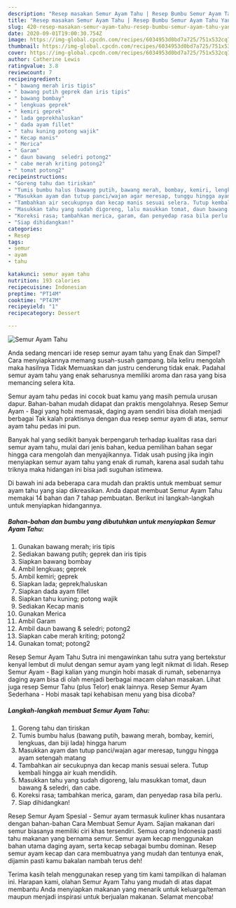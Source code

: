 ```yaml
---
description: "Resep masakan Semur Ayam Tahu | Resep Bumbu Semur Ayam Tahu Yang Lezat"
title: "Resep masakan Semur Ayam Tahu | Resep Bumbu Semur Ayam Tahu Yang Lezat"
slug: 420-resep-masakan-semur-ayam-tahu-resep-bumbu-semur-ayam-tahu-yang-lezat
date: 2020-09-01T19:00:30.754Z
image: https://img-global.cpcdn.com/recipes/6034953d0bd7a725/751x532cq70/semur-ayam-tahu-foto-resep-utama.jpg
thumbnail: https://img-global.cpcdn.com/recipes/6034953d0bd7a725/751x532cq70/semur-ayam-tahu-foto-resep-utama.jpg
cover: https://img-global.cpcdn.com/recipes/6034953d0bd7a725/751x532cq70/semur-ayam-tahu-foto-resep-utama.jpg
author: Catherine Lewis
ratingvalue: 3.8
reviewcount: 7
recipeingredient:
- " bawang merah iris tipis"
- " bawang putih geprek dan iris tipis"
- " bawang bombay"
- " lengkuas geprek"
- " kemiri geprek"
- " lada geprekhaluskan"
- " dada ayam fillet"
- " tahu kuning potong wajik"
- " Kecap manis"
- " Merica"
- " Garam"
- " daun bawang  seledri potong2"
- " cabe merah kriting potong2"
- " tomat potong2"
recipeinstructions:
- "Goreng tahu dan tiriskan"
- "Tumis bumbu halus (bawang putih, bawang merah, bombay, kemiri, lengkuas, dan biji lada) hingga harum"
- "Masukkan ayam dan tutup panci/wajan agar meresap, tunggu hingga ayam setengah matang"
- "Tambahkan air secukupnya dan kecap manis sesuai selera. Tutup kembali hingga air kuah mendidih."
- "Masukkan tahu yang sudah digoreng, lalu masukkan tomat, daun bawang &amp; seledri, dan cabe."
- "Koreksi rasa; tambahkan merica, garam, dan penyedap rasa bila perlu."
- "Siap dihidangkan!"
categories:
- Resep
tags:
- semur
- ayam
- tahu

katakunci: semur ayam tahu 
nutrition: 193 calories
recipecuisine: Indonesian
preptime: "PT14M"
cooktime: "PT47M"
recipeyield: "1"
recipecategory: Dessert

---
```



![Semur Ayam Tahu](https://img-global.cpcdn.com/recipes/6034953d0bd7a725/751x532cq70/semur-ayam-tahu-foto-resep-utama.jpg)

Anda sedang mencari ide resep semur ayam tahu yang Enak dan Simpel? Cara menyiapkannya memang susah-susah gampang. bila keliru mengolah maka hasilnya Tidak Memuaskan dan justru cenderung tidak enak. Padahal semur ayam tahu yang enak seharusnya memiliki aroma dan rasa yang bisa memancing selera kita.

Semur ayam tahu pedas ini cocok buat kamu yang masih pemula urusan dapur. Bahan-bahan mudah didapat dan praktis mengolahnya. Resep Semur Ayam - Bagi yang hobi memasak, daging ayam sendiri bisa diolah menjadi berbagai Tak kalah praktisnya dengan dua resep semur ayam di atas, semur ayam tahu pedas ini pun.

Banyak hal yang sedikit banyak berpengaruh terhadap kualitas rasa dari semur ayam tahu, mulai dari jenis bahan, kedua pemilihan bahan segar hingga cara mengolah dan menyajikannya. Tidak usah pusing jika ingin menyiapkan semur ayam tahu yang enak di rumah, karena asal sudah tahu triknya maka hidangan ini bisa jadi suguhan istimewa.


Di bawah ini ada beberapa cara mudah dan praktis untuk membuat semur ayam tahu yang siap dikreasikan. Anda dapat membuat Semur Ayam Tahu memakai 14 bahan dan 7 tahap pembuatan. Berikut ini langkah-langkah untuk menyiapkan hidangannya.

<!--inarticleads1-->

##### Bahan-bahan dan bumbu yang dibutuhkan untuk menyiapkan Semur Ayam Tahu:

1. Gunakan  bawang merah; iris tipis
1. Sediakan  bawang putih; geprek dan iris tipis
1. Siapkan  bawang bombay
1. Ambil  lengkuas; geprek
1. Ambil  kemiri; geprek
1. Siapkan  lada; geprek/haluskan
1. Siapkan  dada ayam fillet
1. Siapkan  tahu kuning; potong wajik
1. Sediakan  Kecap manis
1. Gunakan  Merica
1. Ambil  Garam
1. Ambil  daun bawang &amp; seledri; potong2
1. Siapkan  cabe merah kriting; potong2
1. Gunakan  tomat; potong2


Resep Semur Ayam Tahu Sutra ini mengawinkan tahu sutra yang bertekstur kenyal lembut di mulut dengan semur ayam yang legit nikmat di lidah. Resep Semur Ayam - Bagi kalian yang mungin hobi masak di rumah, sebenarnya daging ayam bisa di olah menjadi berbagai macam olahan masakan. Lihat juga resep Semur Tahu (plus Telor) enak lainnya. Resep Semur Ayam Sederhana - Hobi masak tapi kehabisan menu yang bisa dicoba? 

<!--inarticleads2-->

##### Langkah-langkah membuat Semur Ayam Tahu:

1. Goreng tahu dan tiriskan
1. Tumis bumbu halus (bawang putih, bawang merah, bombay, kemiri, lengkuas, dan biji lada) hingga harum
1. Masukkan ayam dan tutup panci/wajan agar meresap, tunggu hingga ayam setengah matang
1. Tambahkan air secukupnya dan kecap manis sesuai selera. Tutup kembali hingga air kuah mendidih.
1. Masukkan tahu yang sudah digoreng, lalu masukkan tomat, daun bawang &amp; seledri, dan cabe.
1. Koreksi rasa; tambahkan merica, garam, dan penyedap rasa bila perlu.
1. Siap dihidangkan!


Resep Semur Ayam Spesial - Semur ayam termasuk kuliner khas nusantara dengan bahan-bahan Cara Membuat Semur Ayam. Sajian makanan dari semur biasanya memiliki ciri khas tersendiri. Semua orang Indonesia pasti tahu makanan yang bernama semur. Semur ayam kecap menggunakan bahan utama daging ayam, serta kecap sebagai bumbu dominan. Resep semur ayam kecap dan cara membuatnya yang mudah dan tentunya enak, dijamin pasti kamu bakalan nambah terus deh! 

Terima kasih telah menggunakan resep yang tim kami tampilkan di halaman ini. Harapan kami, olahan Semur Ayam Tahu yang mudah di atas dapat membantu Anda menyiapkan makanan yang menarik untuk keluarga/teman maupun menjadi inspirasi untuk berjualan makanan. Selamat mencoba!
